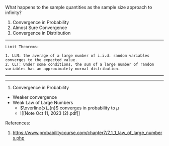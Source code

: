 What happens to the sample quantities as the sample size approach to infinity? 

1) Convergence in Probability 
2) Almost Sure Convergence 
3) Convergence in Distribution 


---
```
Limit Theorems: 

1. LLN: the average of a large number of i.i.d. random variables converges to the expected value.
2. CLT: Under some conditions, the sum of a large number of random variables has an approximately normal distribution.

```



----
____

1) Convergence in Probability 
 * Weaker convergence 
 * Weak Law of Large Numbers 
	 * $\overline{x}_{n}$ converges in probability to $\mu$ 
	 * ![[Note Oct 11, 2023 (2).pdf]]


References: 
1) https://www.probabilitycourse.com/chapter7/7_1_1_law_of_large_numbers.php 